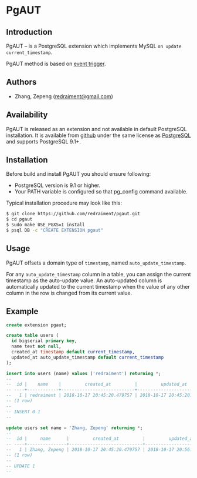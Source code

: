 # PgAUT

## Introduction

PgAUT – is a PostgreSQL extension which implements MySQL `on update current_timestamp`.

PgAUT method is based on [event trigger](https://www.postgresql.org/docs/current/static/sql-createeventtrigger.html).

## Authors

* Zhang, Zepeng ([redraiment@gmail.com](mailto:redraiment@gmail.com))

## Availability

PgAUT is released as an extension and not available in default PostgreSQL installation. It is available from [github](https://github.com/redraiment/pgaut.git) under the same license as [PostgreSQL](http://www.postgresql.org/about/licence/) and supports PostgreSQL 9.1+.

## Installation

Before build and install PgAUT you should ensure following:

* PostgreSQL version is 9.1 or higher.
* Your PATH variable is configured so that pg_config command available.

Typical installation procedure may look like this:

```sh
$ git clone https://github.com/redraiment/pgaut.git
$ cd pgaut
$ sudo make USE_PGXS=1 install
$ psql DB -c "CREATE EXTENSION pgaut"
```

## Usage

PgAUT offsets a domain type of `timestamp`, named `auto_update_timestamp`.

For any `auto_update_timestamp` column in a table, you can assign the current timestamp as the auto-update value. An auto-updated column is automatically updated to the current timestamp when the value of any other column in the row is changed from its current value.

## Example

```sql
create extension pgaut;

create table users (
  id bigserial primary key,
  name text not null,
  created_at timestamp default current_timestamp,
  updated_at auto_update_timestamp default current_timestamp
);

insert into users (name) values ('redraiment') returning *;
--
--  id |    name    |         created_at         |         updated_at
-- ----+------------+----------------------------+----------------------------
--   1 | redraiment | 2018-10-17 20:45:20.479757 | 2018-10-17 20:45:20.479757
-- (1 row)
-- 
-- INSERT 0 1
--

update users set name = 'Zhang, Zepeng' returning *;
--
--  id |     name      |         created_at         |         updated_at         
-- ----+---------------+----------------------------+----------------------------
--   1 | Zhang, Zepeng | 2018-10-17 20:45:20.479757 | 2018-10-17 20:56:22.116274
-- (1 row)
-- 
-- UPDATE 1
--
```
